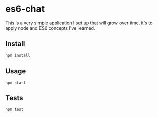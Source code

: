 # es6-chat

This is a very simple application I set up that will grow over time, it's to apply node and ES6 concepts I've learned.

## Install
`npm install`

## Usage
`npm start`

## Tests
`npm test`
